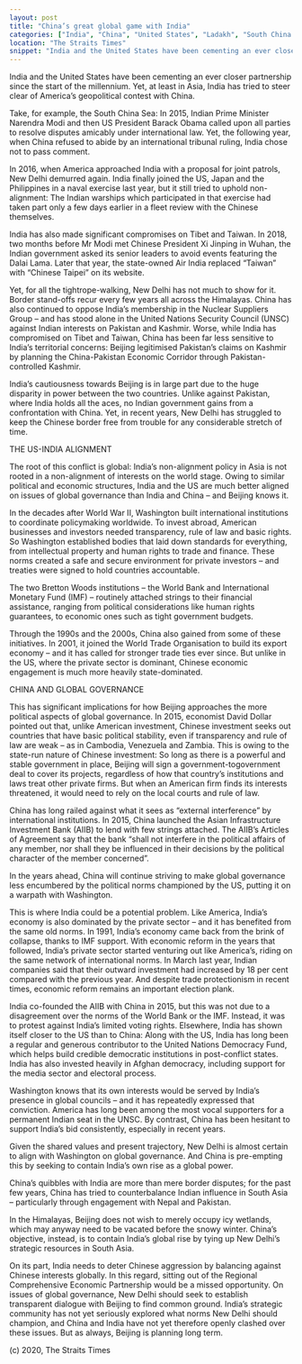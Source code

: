 ```yaml
---
layout: post
title: "China’s great global game with India"
categories: ["India", "China", "United States", "Ladakh", "South China Sea", "United Nations"]
location: "The Straits Times"
snippet: "India and the United States have been cementing an ever closer partnership since the start of the millennium. Yet, at least in Asia, India has tried to steer clear of America’s geopolitical contest with China. But for all the tightrope-walking, New Delhi has not much to show for it. The root of this conflict is global: India’s non-alignment policy in Asia is not rooted in a non-alignment of interests on the world stage. Owing to similar political and economic structures, India and the US are much better aligned on issues of global governance than India and China – and Beijing knows it. (Published in The Straits Times)"
---
```


India and the United States have been cementing an ever closer partnership since the start of the millennium. Yet, at least in Asia, India has tried to steer clear of America’s geopolitical contest with China. 

Take, for example, the South China Sea: In 2015, Indian Prime Minister Narendra Modi and then US President Barack Obama called upon all parties to resolve disputes amicably under international law. Yet, the following year, when China refused to abide by an international tribunal ruling, India chose not to pass comment. 

In 2016, when America approached India with a proposal for joint patrols, New Delhi demurred again. India finally joined the US, Japan and the Philippines in a naval exercise last year, but it still tried to uphold non-alignment: The Indian warships which participated in that exercise had taken part only a few days earlier in a fleet review with the Chinese themselves. 

India has also made significant compromises on Tibet and Taiwan. In 2018, two months before Mr Modi met Chinese President Xi Jinping in Wuhan, the Indian government asked its senior leaders to avoid events featuring the Dalai Lama. Later that year, the state-owned Air India replaced “Taiwan” with “Chinese Taipei” on its website. 

Yet, for all the tightrope-walking, New Delhi has not much to show for it. Border stand-offs recur every few years all across the Himalayas. China has also continued to oppose India’s membership in the Nuclear Suppliers Group – and has stood alone in the United Nations Security Council (UNSC) against Indian interests on Pakistan and Kashmir. Worse, while India has compromised on Tibet and Taiwan, China has been far less sensitive to India’s territorial concerns: Beijing legitimised Pakistan’s claims on Kashmir by planning the China-Pakistan Economic Corridor through Pakistan-controlled Kashmir. 

India’s cautiousness towards Beijing is in large part due to the huge disparity in power between the two countries. Unlike against Pakistan, where India holds all the aces, no Indian government gains from a confrontation with China. Yet, in recent years, New Delhi has struggled to keep the Chinese border free from trouble for any considerable stretch of time. 

THE US-INDIA ALIGNMENT 

The root of this conflict is global: India’s non-alignment policy in Asia is not rooted in a non-alignment of interests on the world stage. Owing to similar political and economic structures, India and the US are much better aligned on issues of global governance than India and China – and Beijing knows it. 

In the decades after World War II, Washington built international institutions to coordinate policymaking worldwide. To invest abroad, American businesses and investors needed transparency, rule of law and basic rights. So Washington established bodies that laid down standards for everything, from intellectual property and human rights to trade and finance. These norms created a safe and secure environment for private investors – and treaties were signed to hold countries accountable. 

The two Bretton Woods institutions – the World Bank and International Monetary Fund (IMF) – routinely attached strings to their financial assistance, ranging from political considerations like human rights guarantees, to economic ones such as tight government budgets. 

Through the 1990s and the 2000s, China also gained from some of these initiatives. In 2001, it joined the World Trade Organisation to build its export economy – and it has called for stronger trade ties ever since. But unlike in the US, where the private sector is dominant, Chinese economic engagement is much more heavily state-dominated. 

CHINA AND GLOBAL GOVERNANCE 

This has significant implications for how Beijing approaches the more political aspects of global governance. In 2015, economist David Dollar pointed out that, unlike American investment, Chinese investment seeks out countries that have basic political stability, even if transparency and rule of law are weak – as in Cambodia, Venezuela and Zambia. This is owing to the state-run nature of Chinese investment: So long as there is a powerful and stable government in place, Beijing will sign a government-togovernment deal to cover its projects, regardless of how that country’s institutions and laws treat other private firms. But when an American firm finds its interests threatened, it would need to rely on the local courts and rule of law. 

China has long railed against what it sees as “external interference” by international institutions. In 2015, China launched the Asian Infrastructure Investment Bank (AIIB) to lend with few strings attached. The AIIB’s Articles of Agreement say that the bank “shall not interfere in the political affairs of any member, nor shall they be influenced in their decisions by the political character of the member concerned”. 

In the years ahead, China will continue striving to make global governance less encumbered by the political norms championed by the US, putting it on a warpath with Washington. 

This is where India could be a potential problem. Like America, India’s economy is also dominated by the private sector – and it has benefited from the same old norms. In 1991, India’s economy came back from the brink of collapse, thanks to IMF support. With economic reform in the years that followed, India’s private sector started venturing out like America’s, riding on the same network of international norms. In March last year, Indian companies said that their outward investment had increased by 18 per cent compared with the previous year. And despite trade protectionism in recent times, economic reform remains an important election plank. 

India co-founded the AIIB with China in 2015, but this was not due to a disagreement over the norms of the World Bank or the IMF. Instead, it was to protest against India’s limited voting rights. Elsewhere, India has shown itself closer to the US than to China: Along with the US, India has long been a regular and generous contributor to the United Nations Democracy Fund, which helps build credible democratic institutions in post-conflict states. India has also invested heavily in Afghan democracy, including support for the media sector and electoral process.

Washington knows that its own interests would be served by India’s presence in global councils – and it has repeatedly expressed that conviction. America has long been among the most vocal supporters for a permanent Indian seat in the UNSC. By contrast, China has been hesitant to support India’s bid consistently, especially in recent years. 

Given the shared values and present trajectory, New Delhi is almost certain to align with Washington on global governance. And China is pre-empting this by seeking to contain India’s own rise as a global power. 

China’s quibbles with India are more than mere border disputes; for the past few years, China has tried to counterbalance Indian influence in South Asia – particularly through engagement with Nepal and Pakistan. 

In the Himalayas, Beijing does not wish to merely occupy icy wetlands, which may anyway need to be vacated before the snowy winter. China’s objective, instead, is to contain India’s global rise by tying up New Delhi’s strategic resources in South Asia. 

On its part, India needs to deter Chinese aggression by balancing against Chinese interests globally. In this regard, sitting out of the Regional Comprehensive Economic Partnership would be a missed opportunity. On issues of global governance, New Delhi should seek to establish transparent dialogue with Beijing to find common ground. India’s strategic community has not yet seriously explored what norms New Delhi should champion, and China and India have not yet therefore openly clashed over these issues. But as always, Beijing is planning long term.

(c) 2020, The Straits Times
